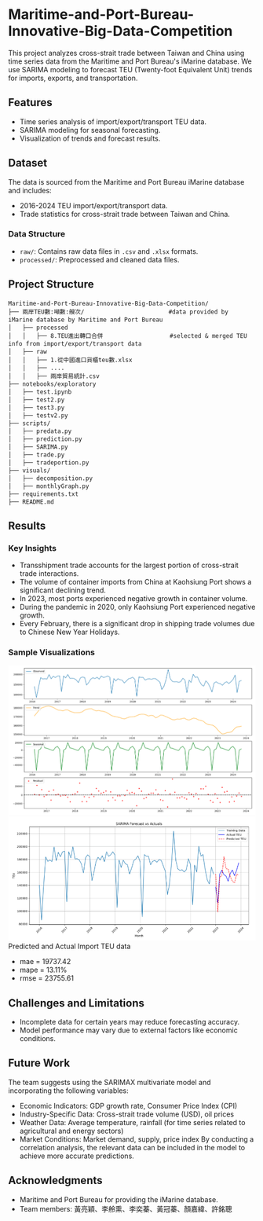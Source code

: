 # Maritime-and-Port-Bureau-Innovative-Big-Data-Competition

This project analyzes cross-strait trade between Taiwan and China using time series data from the Maritime and Port Bureau's iMarine database. We use SARIMA modeling to forecast TEU (Twenty-foot Equivalent Unit) trends for imports, exports, and transportation.

## Features
- Time series analysis of import/export/transport TEU data.
- SARIMA modeling for seasonal forecasting.
- Visualization of trends and forecast results.

## Dataset
The data is sourced from the Maritime and Port Bureau iMarine database and includes:
- 2016-2024 TEU import/export/transport data.
- Trade statistics for cross-strait trade between Taiwan and China.

### Data Structure
- `raw/`: Contains raw data files in `.csv` and `.xlsx` formats.
- `processed/`: Preprocessed and cleaned data files.

## Project Structure
```
Maritime-and-Port-Bureau-Innovative-Big-Data-Competition/
├── 兩岸TEU數:噸數:艘次/                        #data provided by iMarine database by Maritime and Port Bureau
│   ├── processed
│   │   ├── 8.TEU進出轉口合併                   #selected & merged TEU info from import/export/transport data
│   ├── raw
│   │   ├── 1.從中國進口貨櫃teu數.xlsx
│   │   ├── ....
│   │   ├── 兩岸貿易統計.csv
├── notebooks/exploratory
│   ├── test.ipynb
│   ├── test2.py
│   ├── test3.py
│   ├── testv2.py
├── scripts/
│   ├── predata.py
│   ├── prediction.py
│   ├── SARIMA.py
│   ├── trade.py
│   ├── tradeportion.py
├── visuals/
│   ├── decomposition.py
│   ├── monthlyGraph.py
├── requirements.txt
├── README.md
```

## Results
### Key Insights
- Transshipment trade accounts for the largest portion of cross-strait trade interactions.
- The volume of container imports from China at Kaohsiung Port shows a significant declining trend.
- In 2023, most ports experienced negative growth in container volume.
- During the pandemic in 2020, only Kaohsiung Port experienced negative growth.
- Every February, there is a significant drop in shipping trade volumes due to Chinese New Year Holidays.


### Sample Visualizations
![Import from China TEU Data Decomposition Plot](visuals/ImportDecomposition.png)
![Import Forecast Plot](visuals/ImportForecast.png)
Predicted and Actual Import TEU data
- mae = 19737.42
- mape = 13.11%
- rmse = 23755.61

## Challenges and Limitations
- Incomplete data for certain years may reduce forecasting accuracy.
- Model performance may vary due to external factors like economic conditions.

## Future Work
The team suggests using the SARIMAX multivariate model and incorporating the following variables:
- Economic Indicators: GDP growth rate, Consumer Price Index (CPI)
- Industry-Specific Data: Cross-strait trade volume (USD), oil prices
- Weather Data: Average temperature, rainfall (for time series related to agricultural and energy sectors)
- Market Conditions: Market demand, supply, price index
By conducting a correlation analysis, the relevant data can be included in the model to achieve more accurate predictions.

## Acknowledgments
- Maritime and Port Bureau for providing the iMarine database.
- Team members: 黃亮穎、李舲熏、李奕蓁、黃冠蓁、顏嘉緯、許銘聰